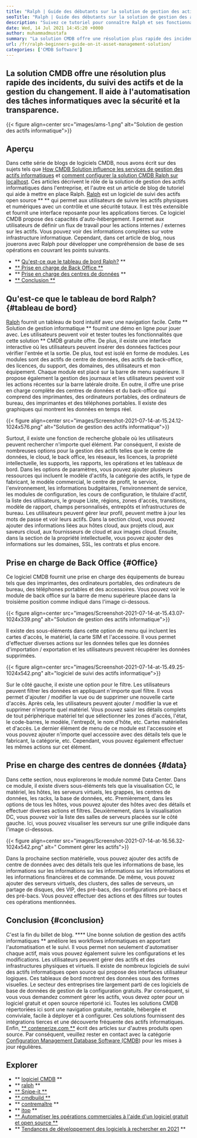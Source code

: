 ```yaml
---
title: "Ralph | Guide des débutants sur la solution de gestion des actifs informatiques" 
seoTitle: "Ralph | Guide des débutants sur la solution de gestion des actifs informatiques" 
description: "Suivez ce tutoriel pour connaître Ralph et ses fonctionnalités. Ralph est une solution de gestion des actifs informatiques open source qui propose une API REST, un suivi des actifs et plus encore." 
date: Wed, 14 Jul 2021 14:45:20 +0000
author: muhammadmustafa
summary: "La solution CMDB offre une résolution plus rapide des incidents, du suivi des actifs et de la gestion du changement. Il aide à l'automatisation des tâches informatiques avec la sécurité et la transparence." 
url: /fr/ralph-beginners-guide-on-it-asset-management-solution/
categories: ['CMDB Software']
---
```


## La solution CMDB offre une résolution plus rapide des incidents, du suivi des actifs et de la gestion du changement. Il aide à l'automatisation des tâches informatiques avec la sécurité et la transparence.

{{< figure align=center src="images/ams-1.png" alt="Solution de gestion des actifs informatique">}}


## **Aperçu**
Dans cette série de blogs de logiciels CMDB, nous avons écrit sur des sujets tels que [How CMDB Solution influence les services de gestion des actifs informatiques][1] et [comment configurer la solution CMDB Ralph sur localhost][2]. Ces articles décrivent le rôle de la solution de gestion des actifs informatiques dans l'entreprise, et l'autre est un article de blog de tutoriel qui aide à mettre en place Ralph. [Ralph][3] est un logiciel de suivi des actifs open source ** ** qui permet aux utilisateurs de suivre les actifs physiques et numériques avec un contrôle et une sécurité totaux. Il est très extensible et fournit une interface reposante pour les applications tierces. Ce logiciel CMDB propose des capacités d'auto-hébergement. Il permet aux utilisateurs de définir un flux de travail pour les actions internes / externes sur les actifs. Vous pouvez voir des informations complètes sur votre infrastructure informatique. Cependant, dans cet article de blog, nous jouerons avec Ralph pour développer une compréhension de base de ses opérations en couvrant les points suivants.
  * ** [Qu'est-ce que le tableau de bord Ralph?][4] **
  * [** Prise en charge de Back Office **][5]
  * ** [Prise en charge des centres de données][6] **
  * [** Conclusion **][7]

## Qu'est-ce que le tableau de bord Ralph? {#tableau de bord}
[Ralph][3] fournit un tableau de bord intuitif avec une navigation facile. Cette ** Solution de gestion informatique ** fournit une démo en ligne pour jouer avec. Les utilisateurs peuvent voir et tester toutes les fonctionnalités que cette solution ** CMDB gratuite offre. De plus, il existe une interface interactive où les utilisateurs peuvent insérer des données factices pour vérifier l'entrée et la sortie. De plus, tout est isolé en forme de modules. Les modules sont des actifs de centre de données, des actifs de back-office, des licences, du support, des domaines, des utilisateurs et mon équipement. Chaque module est placé sur la barre de menu supérieure. Il propose également la gestion des journaux et les utilisateurs peuvent voir les actions récentes sur la barre latérale droite. En outre, il offre une prise en charge complète des centres de données et du back-office qui comprend des imprimantes, des ordinateurs portables, des ordinateurs de bureau, des imprimantes et des téléphones portables. Il existe des graphiques qui montrent les données en temps réel.

{{< figure align=center src="images/Screenshot-2021-07-14-at-15.24.12-1024x576.png" alt="Solution de gestion des actifs informatique">}}

Surtout, il existe une fonction de recherche globale où les utilisateurs peuvent rechercher n'importe quel élément. Par conséquent, il existe de nombreuses options pour la gestion des actifs telles que le centre de données, le cloud, le back office, les réseaux, les licences, la propriété intellectuelle, les supports, les rapports, les opérations et les tableaux de bord. Dans les options de paramètres, vous pouvez ajouter plusieurs ressources qui incluent le modèle d'actifs, la catégorie des actifs, le type de fabricant, le modèle commercial, le centre de profit, le service, l'environnement, les informations budgétaires, l'environnement de service, les modules de configuration, les cours de configuration, le titulaire d'actif, la liste des utilisateurs, le groupe Liste, régions, zones d'accès, transitions, modèle de rapport, champs personnalisés, entrepôts et infrastructures de bureau. Les utilisateurs peuvent gérer leur profil, peuvent mettre à jour les mots de passe et voir leurs actifs. Dans la section cloud, vous pouvez ajouter des informations liées aux hôtes cloud, aux projets cloud, aux saveurs cloud, aux fournisseurs de cloud et aux images cloud. Ensuite, dans la section de la propriété intellectuelle, vous pouvez ajouter des informations sur les domaines, SSL, les contrats et plus encore.

## Prise en charge de Back Office {#Office}
Ce logiciel CMDB fournit une prise en charge des équipements de bureau tels que des imprimantes, des ordinateurs portables, des ordinateurs de bureau, des téléphones portables et des accessoires. Vous pouvez voir le module de back office sur la barre de menu supérieure placée dans la troisième position comme indiqué dans l'image ci-dessous.

{{< figure align=center src="images/Screenshot-2021-07-14-at-15.43.07-1024x339.png" alt="Solution de gestion des actifs informatique">}}

Il existe des sous-éléments dans cette option de menu qui incluent les cartes d'accès, le matériel, la carte SIM et l'accessoire. Il vous permet d'effectuer diverses actions sur les données telles que les données d'importation / exportation et les utilisateurs peuvent récupérer les données supprimées.

{{< figure align=center src="images/Screenshot-2021-07-14-at-15.49.25-1024x542.png" alt="logiciel de suivi des actifs informatique">}}

Sur le côté gauche, il existe une option pour le filtre. Les utilisateurs peuvent filtrer les données en appliquant n'importe quel filtre. Il vous permet d'ajouter / modifier la vue ou de supprimer une nouvelle carte d'accès. Après cela, les utilisateurs peuvent ajouter / modifier la vue et supprimer n'importe quel matériel. Vous pouvez saisir les détails complets de tout périphérique matériel tel que sélectionner les zones d'accès, l'état, le code-barres, le modèle, l'entrepôt, le nom d'hôte, etc. Cartes matérielles et d'accès. Le dernier élément de menu de ce module est l'accessoire et vous pouvez ajouter n'importe quel accessoire avec des détails tels que le fabricant, la catégorie, etc. Cependant, vous pouvez également effectuer les mêmes actions sur cet élément.

## Prise en charge des centres de données {#data}
Dans cette section, nous explorerons le module nommé Data Center. Dans ce module, il existe divers sous-éléments tels que la visualisation CC, le matériel, les hôtes, les serveurs virtuels, les grappes, les centres de données, les racks, la base de données, etc. Premièrement, dans les options de tous les hôtes, vous pouvez ajouter des hôtes avec des détails et effectuer diverses actions et filtres. Deuxièmement, dans la visualisation DC, vous pouvez voir la liste des salles de serveurs placées sur le côté gauche. Ici, vous pouvez visualiser les serveurs sur une grille indiquée dans l'image ci-dessous.

{{< figure align=center src="images/Screenshot-2021-07-14-at-16.56.32-1024x542.png" alt=" Comment gérer les actifs">}}

Dans la prochaine section matérielle, vous pouvez ajouter des actifs de centre de données avec des détails tels que les informations de base, les informations sur les informations sur les informations sur les informations et les informations financières et de commande. De même, vous pouvez ajouter des serveurs virtuels, des clusters, des salles de serveurs, un partage de disques, des VIP, des pré-bacs, des configurations pré-bacs et des pré-bacs. Vous pouvez effectuer des actions et des filtres sur toutes ces opérations mentionnées.

## Conclusion {#conclusion}
C'est la fin du billet de blog. **** Une bonne solution de gestion des actifs informatiques ** améliore les workflows informatiques en apportant l'automatisation et le suivi. Il vous permet non seulement d'automatiser chaque actif, mais vous pouvez également suivre les configurations et les modifications. Les utilisateurs peuvent gérer des actifs et des infrastructures physiques et virtuels. Il existe de nombreux logiciels de suivi des actifs informatiques open source qui propose des interfaces utilisateur logiques. Ces tableaux de bord montrent des données sous des formes visuelles. Le secteur des entreprises tire largement parti de ces logiciels de base de données de gestion de la configuration gratuits. Par conséquent, si vous vous demandez comment gérer les actifs, vous devez opter pour un logiciel gratuit et open source répertorié ici. Toutes les solutions CMDB répertoriées ici sont une navigation gratuite, rentable, hébergée et conviviale, facile à déployer et à configurer. Ces solutions fournissent des intégrations tierces et une découverte fréquente des actifs informatiques.
Enfin, [** contenerize.com **][8] écrit des articles sur d'autres produits open source. Par conséquent, veuillez rester en contact avec la catégorie [Configuration Management Database Software (CMDB][9]) pour les mises à jour régulières.

## Explorer
  * ** [logiciel CMDB][9] **
  * ** [ralph][3] **
  * [** Snipe-it **][10]
  * [** cmdbuild **][11]
  * ** [contremaître][12] **
  * ** [itop][13] **
  * [** Automatiser les opérations commerciales à l'aide d'un logiciel gratuit et open source **][14]
  * ** [Tendances de développement des logiciels à rechercher en 2021][15] **

  
[1]: https://blog.containerize.com/cmdb-software/how-cmdb-solution-influences-it-asset-management-services/
[2]: https://blog.containerize.com/cmdb-software/how-to-set-up-cmdb-solution-ralph-on-localhost/
[3]: https://products.containerize.com/cmdb-software/ralph/
[4]: #dashboard
[5]: #office
[6]: #data
[7]: #Conclusion
[8]: https://www.containerize.com/
[9]: https://products.containerize.com/cmdb-software/
[10]: https://products.containerize.com/cmdb-software/snipe-it/
[11]: https://products.containerize.com/cmdb-software/cmdbuild/
[12]: https://products.containerize.com/cmdb-software/foreman/
[13]: https://products.containerize.com/cmdb-software/itop/
[14]: https://blog.containerize.com/blogging/automate-business-operations-using-open-source-software/
[15]: https://blog.containerize.com/blockchain-platforms/software-development-trends-to-look-out-for-in-2021/
